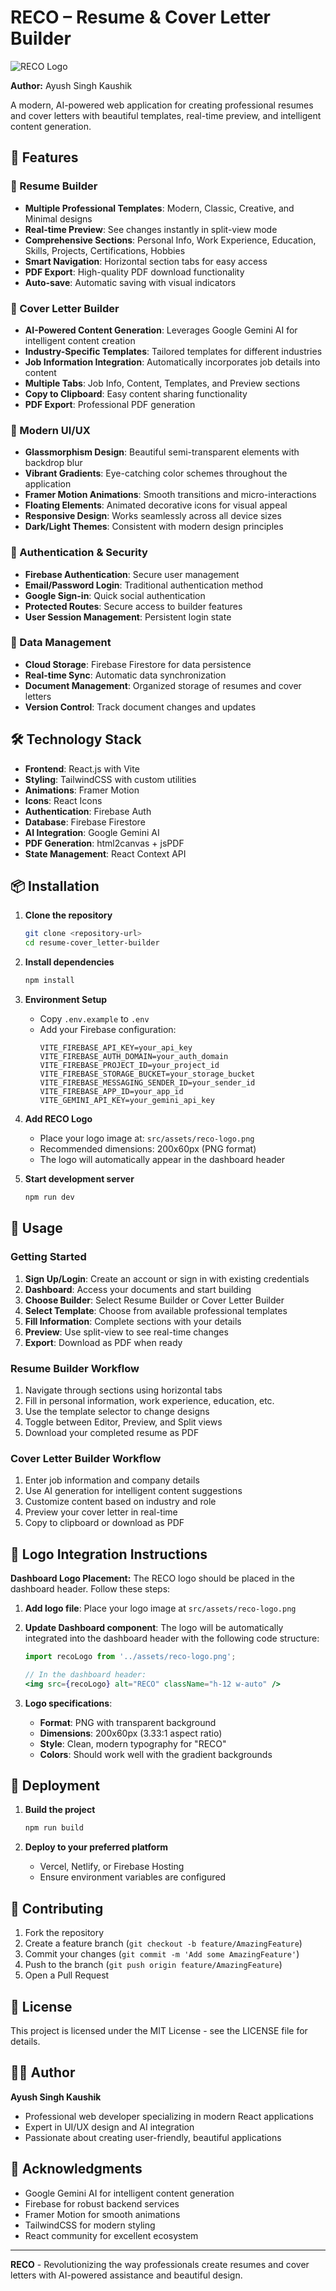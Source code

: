 # RECO – Resume & Cover Letter Builder

![RECO Logo](./src/assets/reco-logo.png)

**Author:** Ayush Singh Kaushik

A modern, AI-powered web application for creating professional resumes and cover letters with beautiful templates, real-time preview, and intelligent content generation.

## 🚀 Features

### 📄 Resume Builder
- **Multiple Professional Templates**: Modern, Classic, Creative, and Minimal designs
- **Real-time Preview**: See changes instantly in split-view mode
- **Comprehensive Sections**: Personal Info, Work Experience, Education, Skills, Projects, Certifications, Hobbies
- **Smart Navigation**: Horizontal section tabs for easy access
- **PDF Export**: High-quality PDF download functionality
- **Auto-save**: Automatic saving with visual indicators

### 📝 Cover Letter Builder
- **AI-Powered Content Generation**: Leverages Google Gemini AI for intelligent content creation
- **Industry-Specific Templates**: Tailored templates for different industries
- **Job Information Integration**: Automatically incorporates job details into content
- **Multiple Tabs**: Job Info, Content, Templates, and Preview sections
- **Copy to Clipboard**: Easy content sharing functionality
- **PDF Export**: Professional PDF generation

### 🎨 Modern UI/UX
- **Glassmorphism Design**: Beautiful semi-transparent elements with backdrop blur
- **Vibrant Gradients**: Eye-catching color schemes throughout the application
- **Framer Motion Animations**: Smooth transitions and micro-interactions
- **Floating Elements**: Animated decorative icons for visual appeal
- **Responsive Design**: Works seamlessly across all device sizes
- **Dark/Light Themes**: Consistent with modern design principles

### 🔐 Authentication & Security
- **Firebase Authentication**: Secure user management
- **Email/Password Login**: Traditional authentication method
- **Google Sign-in**: Quick social authentication
- **Protected Routes**: Secure access to builder features
- **User Session Management**: Persistent login state

### 💾 Data Management
- **Cloud Storage**: Firebase Firestore for data persistence
- **Real-time Sync**: Automatic data synchronization
- **Document Management**: Organized storage of resumes and cover letters
- **Version Control**: Track document changes and updates

## 🛠️ Technology Stack

- **Frontend**: React.js with Vite
- **Styling**: TailwindCSS with custom utilities
- **Animations**: Framer Motion
- **Icons**: React Icons
- **Authentication**: Firebase Auth
- **Database**: Firebase Firestore
- **AI Integration**: Google Gemini AI
- **PDF Generation**: html2canvas + jsPDF
- **State Management**: React Context API

## 📦 Installation

1. **Clone the repository**
   ```bash
   git clone <repository-url>
   cd resume-cover_letter-builder
   ```

2. **Install dependencies**
   ```bash
   npm install
   ```

3. **Environment Setup**
   - Copy `.env.example` to `.env`
   - Add your Firebase configuration:
     ```env
     VITE_FIREBASE_API_KEY=your_api_key
     VITE_FIREBASE_AUTH_DOMAIN=your_auth_domain
     VITE_FIREBASE_PROJECT_ID=your_project_id
     VITE_FIREBASE_STORAGE_BUCKET=your_storage_bucket
     VITE_FIREBASE_MESSAGING_SENDER_ID=your_sender_id
     VITE_FIREBASE_APP_ID=your_app_id
     VITE_GEMINI_API_KEY=your_gemini_api_key
     ```

4. **Add RECO Logo**
   - Place your logo image at: `src/assets/reco-logo.png`
   - Recommended dimensions: 200x60px (PNG format)
   - The logo will automatically appear in the dashboard header

5. **Start development server**
   ```bash
   npm run dev
   ```

## 🎯 Usage

### Getting Started
1. **Sign Up/Login**: Create an account or sign in with existing credentials
2. **Dashboard**: Access your documents and start building
3. **Choose Builder**: Select Resume Builder or Cover Letter Builder
4. **Select Template**: Choose from available professional templates
5. **Fill Information**: Complete sections with your details
6. **Preview**: Use split-view to see real-time changes
7. **Export**: Download as PDF when ready

### Resume Builder Workflow
1. Navigate through sections using horizontal tabs
2. Fill in personal information, work experience, education, etc.
3. Use the template selector to change designs
4. Toggle between Editor, Preview, and Split views
5. Download your completed resume as PDF

### Cover Letter Builder Workflow
1. Enter job information and company details
2. Use AI generation for intelligent content suggestions
3. Customize content based on industry and role
4. Preview your cover letter in real-time
5. Copy to clipboard or download as PDF

## 🎨 Logo Integration Instructions

**Dashboard Logo Placement:**
The RECO logo should be placed in the dashboard header. Follow these steps:

1. **Add logo file**: Place your logo image at `src/assets/reco-logo.png`

2. **Update Dashboard component**: The logo will be automatically integrated into the dashboard header with the following code structure:
   ```jsx
   import recoLogo from '../assets/reco-logo.png';
   
   // In the dashboard header:
   <img src={recoLogo} alt="RECO" className="h-12 w-auto" />
   ```

3. **Logo specifications**:
   - **Format**: PNG with transparent background
   - **Dimensions**: 200x60px (3.33:1 aspect ratio)
   - **Style**: Clean, modern typography for "RECO"
   - **Colors**: Should work well with the gradient backgrounds

## 🚀 Deployment

1. **Build the project**
   ```bash
   npm run build
   ```

2. **Deploy to your preferred platform**
   - Vercel, Netlify, or Firebase Hosting
   - Ensure environment variables are configured

## 🤝 Contributing

1. Fork the repository
2. Create a feature branch (`git checkout -b feature/AmazingFeature`)
3. Commit your changes (`git commit -m 'Add some AmazingFeature'`)
4. Push to the branch (`git push origin feature/AmazingFeature`)
5. Open a Pull Request

## 📄 License

This project is licensed under the MIT License - see the LICENSE file for details.

## 👨‍💻 Author

**Ayush Singh Kaushik**
- Professional web developer specializing in modern React applications
- Expert in UI/UX design and AI integration
- Passionate about creating user-friendly, beautiful applications

## 🙏 Acknowledgments

- Google Gemini AI for intelligent content generation
- Firebase for robust backend services
- Framer Motion for smooth animations
- TailwindCSS for modern styling
- React community for excellent ecosystem

---

**RECO** - Revolutionizing the way professionals create resumes and cover letters with AI-powered assistance and beautiful design.